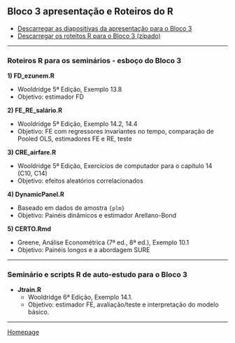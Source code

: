 ## Bloco 3 apresentação e Roteiros do R

+ [Descarregar as diapositivas da apresentação para o Bloco 3](https://github.com/jr1056/Greene/tree/master/Block3/Block3.pdf)
+ [Descarregar os roteitos R para o Bloco 3 (zipado) ](https://github.com/jr1056/Greene/tree/master/Block3/Block3.zip)

--- 

### Roteiros R para os seminários - esboço do Bloco 3

**1) FD_ezunem.R**
+ Wooldridge 5ª Edição, Exemplo 13.8
+ Objetivo: estimador FD

**2) FE_RE_salário.R**  
+ Wooldridge 5ª Edição, Exemplo 14.2, 14.4
+ Objetivo: FE com regressores invariantes no tempo, comparação de Pooled OLS, estimadores FE e RE, teste

**3) CRE_airfare.R**  
+ Wooldridge 5ª Edição, Exercícios de computador para o capítulo 14 (C10, C14)  
+ Objetivo: efeitos aleatórios correlacionados  

**4) DynamicPanel.R**  
+ Baseado em dados de amostra `{plm}`
+ Objetivo: Painéis dinâmicos e estimador Arellano-Bond  

**5) CERTO.Rmd**  
+ Greene, Análise Econométrica (7ª ed., 8ª ed.), Exemplo 10.1
+ Objetivo: Painéis longos e a abordagem SURE  

--- 

### Seminário e scripts R de auto-estudo para o Bloco 3

+ **Jtrain.R**  
    + Wooldridge 6ª Edição, Exemplo 14.1.
    + Objetivo: estimador FE, avaliação/teste e interpretação do modelo básico.  

---

[Homepage](https://github.com/jr1056/Greene)
